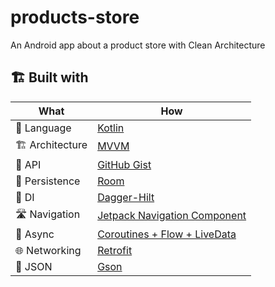 # products-store
An Android app about a product store with Clean Architecture

## 🏗️️ Built with
| What                    | How                        |
|----------------         |------------------------------    |
| 📝  Language            | [Kotlin](https://kotlinlang.org/)                            |
| 🏗  Architecture        | [MVVM](https://en.wikipedia.org/wiki/Model%E2%80%93view%E2%80%93viewmodel)                            |
| 🧠  API                 | [GitHub Gist](https://gist.githubusercontent.com/palcalde/6c19259bd32dd6aafa327fa557859c2f/raw/ba51779474a150ee4367cda4f4ffacdcca479887/Products.json)                            |
| 💾  Persistence         | [Room](https://developer.android.com/training/data-storage/room)                            |
| 💉  DI                  | [Dagger-Hilt](https://dagger.dev/hilt/)                        |
| 🛣️  Navigation          | [Jetpack Navigation Component](https://developer.android.com/guide/navigation)                        |
| 🌊  Async               | [Coroutines + Flow + LiveData](https://kotlinlang.org/docs/coroutines-overview.html)                |
| 🌐  Networking          | [Retrofit](https://github.com/square/retrofit)                        |
| 📄  JSON                | [Gson](https://github.com/google/gson)                            |